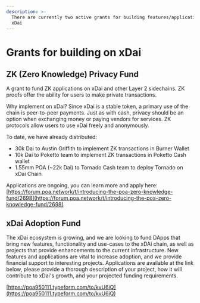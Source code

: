 ```yaml
---
description: >-
  There are currently two active grants for building features/applications on
  xDai
---
```


# Grants for building on xDai

## ZK \(Zero Knowledge\) Privacy Fund

A grant to fund ZK applications on xDai and other Layer 2 sidechains. ZK proofs offer the ability for users to make private transactions.

Why implement on xDai? Since xDai is a stable token, a primary use of the chain is peer-to-peer payments. Just as with cash, privacy should be an option when exchanging money or paying vendors for services. ZK protocols allow users to use xDai freely and anonymously.

To date, we have already distributed: 

* 30k Dai to Austin Griffith to implement ZK transactions in Burner Wallet
* 10k Dai to Poketto team to implement ZK transactions in Poketto Cash wallet
* 1.55mm POA \(~22k Dai\) to Tornado Cash team to deploy Tornado on xDai Chain

Applications are ongoing, you can learn more and apply here:  [https://forum.poa.network/t/introducing-the-poa-zero-knowledge-fund/2698](https://forum.poa.network/t/introducing-the-poa-zero-knowledge-fund/2698)

## xDai Adoption Fund

The xDai ecosystem is growing, and we are looking to fund DApps that bring new features, functionality and use-cases to the xDAi chain, as well as projects that provide enhancements to the current infrastructure. New features and applications are vital to increase adoption, and we provide financial support to interesting projects. Applications are available at the link below, please provide a thorough description of your project, how it will contribute to xDai's growth, and your projected funding requirements.

[https://poa950111.typeform.com/to/kvU6iQ](https://poa950111.typeform.com/to/kvU6iQ)







